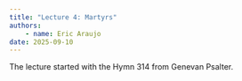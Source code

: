 ```yaml
---
title: "Lecture 4: Martyrs"
authors:
    - name: Eric Araujo
date: 2025-09-10
---
```


The lecture started with the Hymn 314 from Genevan Psalter.